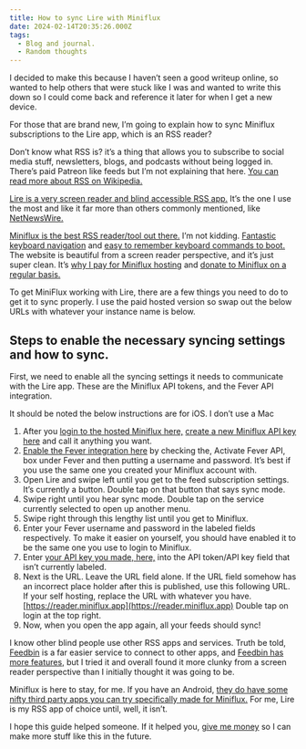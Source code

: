 ```yaml
---
title: How to sync Lire with Miniflux
date: 2024-02-14T20:35:26.000Z
tags:
  - Blog and journal.
  - Random thoughts
---
```


I decided to make this because I haven’t seen a good writeup online, so wanted to help others that were stuck like I was and wanted to write this down so I could come back and reference it later for when I get a new device.

For those that are brand new, I’m going to explain how to sync Miniflux subscriptions to the Lire app, which is an RSS reader?

Don’t know what RSS is? it’s a thing that allows you to subscribe to social media stuff, newsletters, blogs, and podcasts without being logged in. There’s paid Patreon like feeds but I’m not explaining that here. [You can read more about RSS on Wikipedia.](https://en.wikipedia.org/wiki/RSS)

[Lire is a very screen reader and blind accessible RSS app.](https://lireapp.com/) It’s the one I use the most and like it far more than others commonly mentioned, like [NetNewsWire.](https://netnewswire.com/)

[Miniflux is the best RSS reader/tool out there.](https://miniflux.app/) I’m not kidding. [Fantastic keyboard navigation](https://miniflux.app/opinionated.html) and [easy to remember keyboard commands to boot.](https://miniflux.app/docs/keyboard_shortcuts.html) The website is beautiful from a screen reader perspective, and it’s just super clean. It’s [why I pay for Miniflux hosting](https://miniflux.app/hosting.html) and [donate to Miniflux on a regular basis.](https://miniflux.app/#donations)

To get MiniFlux working with Lire, there are a few things you need to do to get it to sync properly. I use the paid hosted version so swap out the below URLs with whatever your instance name is below.

## Steps to enable the necessary syncing settings and how to sync.

First, we need to enable all the syncing settings it needs to communicate with the Lire app. These are the Miniflux API tokens, and the Fever API integration.

It should be noted the below instructions are for iOS. I don’t use a Mac

1.  After you [login to the hosted Miniflux here,](https://reader.miniflux.app/keys) [create a new Miniflux API key here](https://reader.miniflux.app/keys) and call it anything you want.
2.  [Enable the Fever integration here](https://reader.miniflux.app/integrations) by checking the, Activate Fever API, box under Fever and then putting a username and password. It’s best if you use the same one you created your Miniflux account with.
3.  Open Lire and swipe left until you get to the feed subscription settings. It’s currently a button. Double tap on that button that says sync mode.
4.  Swipe right until you hear sync mode. Double tap on the service currently selected to open up another menu.
5.  Swipe right through this lengthy list until you get to Miniflux.
6.  Enter your Fever username and password in the labeled fields respectively. To make it easier on yourself, you should have enabled it to be the same one you use to login to Miniflux.
7.  Enter [your API key you made, here,](https://reader.miniflux.app/keys) into the API token/API key field that isn’t currently labeled.
8.  Next is the URL. Leave the URL field alone. If the URL field somehow has an incorrect place holder after this is published, use this following URL. If your self hosting, replace the URL with whatever you have. [https://reader.miniflux.app](https://reader.miniflux.app) Double tap on login at the top right.
9.  Now, when you open the app again, all your feeds should sync!

I know other blind people use other RSS apps and services. Truth be told, [Feedbin](https://feedbin.com/about) is a far easier service to connect to other apps, and [Feedbin has more features,](https://feedbin.com/help) but I tried it and overall found it more clunky from a screen reader perspective than I initially thought it was going to be.

Miniflux is here to stay, for me. If you have an Android, [they do have some nifty third party apps you can try specifically made for Miniflux.](https://miniflux.app/docs/apps.html) For me, Lire is my RSS app of choice until, well, it isn’t.

I hope this guide helped someone. If it helped you, [give me money](/support) so I can make more stuff like this in the future.
